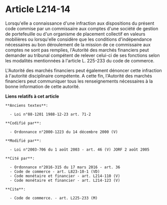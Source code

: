 # Article L214-14

Lorsqu'elle a connaissance d'une infraction aux dispositions du présent code commise par un commissaire aux comptes d'une
société de gestion de portefeuille ou d'un organisme de placement collectif en valeurs mobilières ou lorsqu'elle considère
que les conditions d'indépendance nécessaires au bon déroulement de la mission de ce commissaire aux comptes ne sont pas
remplies, l'Autorité des marchés financiers peut demander au tribunal compétent de relever celui-ci de ses fonctions selon
les modalités mentionnées à l'article L. 225-233 du code de commerce.

L'Autorité des marchés financiers peut également dénoncer cette infraction à l'autorité disciplinaire compétente. A cette
fin, l'Autorité des marchés financiers peut communiquer tous les renseignements nécessaires à la bonne information de cette
autorité.

**Liens relatifs à cet article**

	**Anciens textes**:

	  - Loi n°88-1201 1988-12-23 art. 71-2

	**Codifié par**:

	  - Ordonnance n°2000-1223 du 14 décembre 2000 (V)

	**Modifié par**:

	  - Loi n°2003-706 du 1 août 2003 - art. 46 (V) JORF 2 août 2005

	**Cité par**:

	  - Ordonnance n°2016-315 du 17 mars 2016 - art. 36
	  - Code de commerce - art. L823-10-1 (VD)
	  - Code monétaire et financier - art. L214-110 (V)
	  - Code monétaire et financier - art. L214-123 (V)

	**Cite**:

	  - Code de commerce. - art. L225-233 (M)
